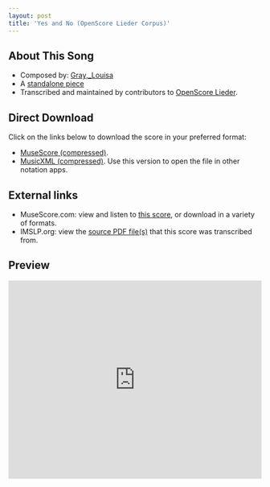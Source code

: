 ```yaml
---
layout: post
title: 'Yes and No (OpenScore Lieder Corpus)'
---
```


## About This Song

- Composed by: [Gray,_Louisa](https://fourscoreandmore.org/openscore/lieder/Gray,_Louisa)
- A [standalone piece](https://fourscoreandmore.org/openscore/lieder/Gray,_Louisa/_)
- Transcribed and maintained by contributors to [OpenScore Lieder].

[OpenScore Lieder]: https://musescore.com/openscore-lieder-corpus

## Direct Download

Click on the links below to download the score in your preferred format:
- [MuseScore (compressed)](https://github.com/openscore/lieder/blob/main/scores/Gray,_Louisa/_/Yes_and_No/lc6620845.mscz?raw=true).
- [MusicXML (compressed)](https://github.com/openscore/lieder/blob/main/scores/Gray,_Louisa/_/Yes_and_No/lc6620845.mxl?raw=true). Use this version to open the file in other notation apps.

## External links

- MuseScore.com: view and listen to [this score][MuseScore], or download in a variety of formats.
- IMSLP.org: view the [source PDF file(s)][IMSLP] that this score was transcribed from.

[MuseScore]: https://musescore.com/score/6620845
[IMSLP]: https://imslp.org/wiki/Special:ReverseLookup/676305

## Preview

<iframe width="100%" height="394" src="https://musescore.com/openscore-lieder-corpus/scores/6620845/embed" frameborder="0" allowfullscreen allow="autoplay; fullscreen"></iframe>
